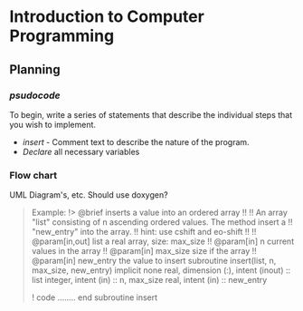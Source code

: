 # Introduction to Computer Programming
## Planning
### *psudocode*
To begin, write a series of statements that describe the individual steps that you wish to implement.
* *insert* - Comment text to describe the nature of the program. 
* *Declare* all necessary variables
<!-- DNF -->
### Flow chart
UML Diagram's, etc. Should use doxygen?
> Example:
> !> @brief inserts a value into an ordered array
> !!
> !! An array "list" consisting of n ascending ordered values. The method insert a
> !! "new_entry" into the array.
> !! hint: use cshift and eo-shift
> !!
> !! @param[in,out]   list    a real array, size: max_size
> !! @param[in]       n       current values in the array
> !! @param[in]       max_size    size if the array
> !! @param[in]       new_entry   the value to insert
> subroutine insert(list, n, max_size, new_entry)
>     implicit none
>     real, dimension (:), intent (inout) :: list
>     integer, intent (in) :: n, max_size
>     real, intent (in) :: new_entry
>
>    ! code ........
> end subroutine insert


